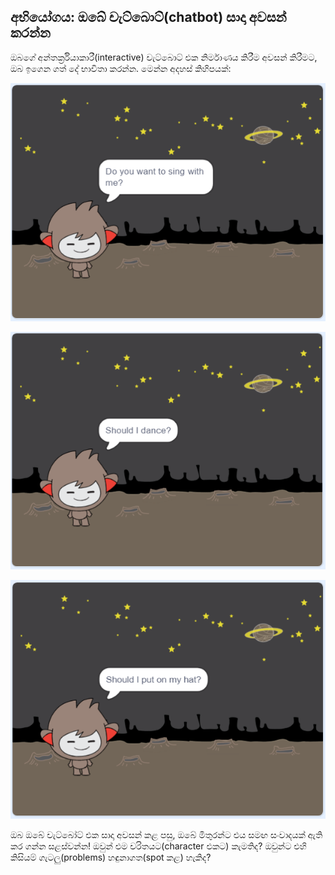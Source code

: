 ## අභියෝගය: ඔබේ චැට්බොට්(chatbot) සාදා අවසන් කරන්න

ඔබගේ අන්තර්ක්‍රියාකාරී(interactive) චැට්බොට් එක නිර්මාණය කිරීම අවසන් කිරීමට, ඔබ ඉගෙන ගත් දේ භාවිතා කරන්න. මෙන්න අදහස් කිහිපයක්:

![චැට්බෝට්ට(ChatBot) අදහස්](images/chatbot-ideas1.png)

![චැට්බෝට්ට(ChatBot) අදහස්](images/chatbot-ideas2.png)

![චැට්බෝට්ට(ChatBot) අදහස්](images/chatbot-ideas3.png)

ඔබ ඔබේ චැට්බෝට් එක සාදා අවසන් කළ පසු, ඔබේ මිතුරන්ට එය සමඟ සංවාදයක් ඇති කර ගන්න සළස්වන්න! ඔවුන් එම චරිතයට(character එකට) කැමතිද? ඔවුන්ට එහි කිසියම් ගැටලු(problems) හඳුනාගත(spot කළ) හැකිද?
